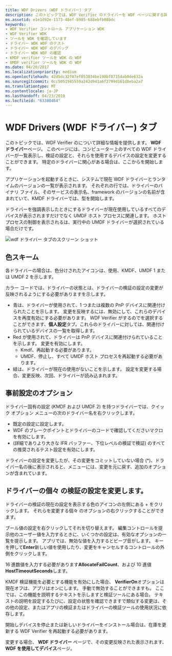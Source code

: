 ```yaml
---
title: WDF Drivers (WDF ドライバー) タブ
description: このトピックでは、WDF Verifier のドライバーを WDF ページに関する詳細情報を提供します。
ms.assetid: e1e1d92e-1173-48ef-b985-688ebfb08bdc
keywords:
- WDF Verifier コントロール アプリケーション WDK
- WDF Verifier WDK
- ツールを WDK を確認しています
- ドライバー WDK WDF のテスト
- ドライバー WDK WDF のデバッグ
- ドライバー WDK WDF の確認
- KMDF verifier ツールを WDK の WDF
- UMDF verifier ツールを WDK の WDF
ms.date: 04/20/2017
ms.localizationpriority: medium
ms.openlocfilehash: 42d5dc32f07ef053034be198bf87154ab0de632a
ms.sourcegitcommit: 0cc5051945559a242d941a6f2799d161d8eba2a7
ms.translationtype: MT
ms.contentlocale: ja-JP
ms.lasthandoff: 04/23/2019
ms.locfileid: "63380464"
---
```

# <a name="wdf-drivers-tab"></a>WDF Drivers (WDF ドライバー) タブ


このトピックでは、WDF Verifier のについて詳細な情報を提供します。 **WDF ドライバー**ページ。 このページには、コンピューター上のすべての WDF ドライバーが一覧表示し、検証の設定と、それらを使用するデバイスの設定を変更することができます。 特定のドライバーに関心がある場合は、ここからを開始します。

アプリケーションを起動するときに、システムで現在 WDF ドライバーとランタイムのバージョンの一覧が表示されます。 それぞれの行では、ドライバーのバイナリ ファイル、そのサービスの表示名、framework のバージョンの名前が含まれていて、KMDF ドライバーでは、型を開始します。

ドライバーを強調表示したときにするドライバーが現在使用しているすべてのデバイスが表示されますだけでなく UMDF ホスト プロセスに関連します。 ホスト プロセスの制御を表示されるは、実行中の UMDF ドライバーが選択されている場合だけです。

![wdf ドライバー タブのスクリーン ショット](images/wdfverifier-tab1.png)

## <a name="span-idcolorschemespanspan-idcolorschemespanspan-idcolorschemespancolor-scheme"></a><span id="Color_Scheme"></span><span id="color_scheme"></span><span id="COLOR_SCHEME"></span>色スキーム


各ドライバーの場合は、色分けされたアイコンは、使用、KMDF、UMDF 1 または UMDF 2 を示します。

カラー コードでは、ドライバーの状態とは、ドライバーの検証の設定の変更が反映されるようにする必要がありますを示します。

-   青は、ドライバーが使用されて、1 つまたは複数の PnP デバイスに関連付けられたことを示します。 変更を反映するには、無効にして、これらのデバイスを再度有効にする必要があります。 WDF Verifier がするのでを選択することができます、**個人設定**タブ。これらのドライバーに対しては、関連付けられているデバイスの一覧を取得します。
-   Red が使用されて、ドライバーは PnP デバイスに関連付けられていることを示します。 変更を有効にします。
    -   Kmdf、再起動する必要があります。
    -   UMDF、停止し、すべて UMDF ホスト プロセスを再起動する必要があります。
-   緑は、ドライバーが現在の使用がないことを示します。 設定を変更する場合、変更反映、次回、ドライバーが読み込まれます。

## <a name="span-idpresetoptionsspanspan-idpresetoptionsspanspan-idpresetoptionsspanpreset-options"></a><span id="Preset_Options"></span><span id="preset_options"></span><span id="PRESET_OPTIONS"></span>事前設定のオプション


ドライバー固有の設定 (KMDF および UMDF 2) を持つドライバーでは、クイック オプション メニューの次のドライバー名を右クリックします。

-   既定の設定に設定します。
-   WDF のブレークポイントとドライバーのコードで確認してくださいマクロを有効にします。
-   (詳細でありより大きな IFR バッファー、下位レベルの検証で検証) のすべての推奨されるテスト設定を有効にします。

ドライバーの設定を変更したが、その変更をコミットしていない場合 (\*)、ドライバー名の後に表示されると、メニューには、変更を元に戻す、追加のオプションが含まれています。

## <a name="span-idchangingindividualverificationsettingsforadriverspanspan-idchangingindividualverificationsettingsforadriverspanspan-idchangingindividualverificationsettingsforadriverspanchanging-individual-verification-settings-for-a-driver"></a><span id="Changing_Individual_Verification_Settings_for_a_Driver"></span><span id="changing_individual_verification_settings_for_a_driver"></span><span id="CHANGING_INDIVIDUAL_VERIFICATION_SETTINGS_FOR_A_DRIVER"></span>ドライバーの個々 の検証の設定を変更します。


ドライバーの検証の現在の設定を表示する色のアイコンの左側にある + をクリックします。 それらを変更する個々 のオプションの右クリックすることができます。

ブール値の設定を右クリックしてそれを切り替えます。 編集コントロールを提示他のユーザー値を入力するときに、いくつかの設定は、有効なオプションの一覧を提示します。 アプリでは、無効な値を入力するとビープ音がします。 キーを押して**Enter**新しい値を使用したり、変更をキャンセルするコントロールの外側をクリックします。

16 進数値を入力する必要があります**AllocateFailCount**、および 10 進値**HostTimeoutSeconds**します。

KMDF 検証機能を必要とする機能を有効にした場合、 **VerifierOn**オプションは現在オフは、アプリはオンにします。 手動で無効することができますも。 ここでは、この機能を説明するテキストを示しますと検証ツールにある場合。 テキストの説明を設定するたびに、設定の状態を確認できますで類似する変更は、その他の設定、またはアプリの検証またはドライバーの検証ツールの使用状況に依存します。

開始しデバイスを停止または新しいドライバーをインストール場合は、在庫を更新する WDF Verifier を再起動する必要があります。

変更する場合、 **WDF ドライバー**  ページで、その変更反映された表示されます、 **WDF を使用してデバイス**ページ。

 

 





